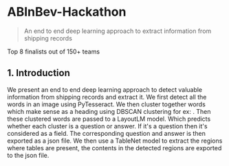 # ABInBev-Hackathon

>An end to end deep learning approach to extract information from shipping records

Top 8 finalists out of 150+ teams

## 1. Introduction

We present an end to end deep learning approach to detect valuable information from shipping records and extract it. We first detect all the words in an image using PyTesseract. We then cluster together words which make sense as a heading using DBSCAN clustering for ex: . Then these clustered words are passed to a LayoutLM model. Which predicts whether each cluster is a question or answer. If it's a question then it's considered as a field. The corresponding question and answer is then exported as a json file.
We then use a TableNet model to extract the regions where tables are present, the contents in the detected regions are exported to the json file.


